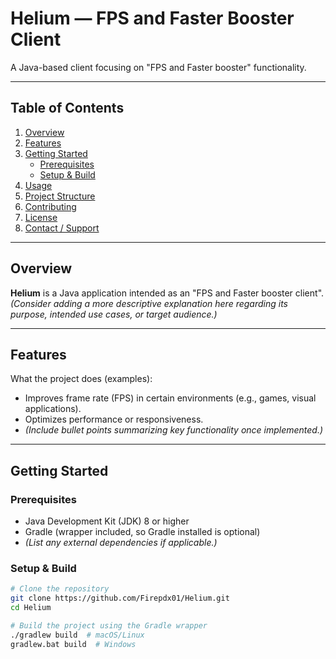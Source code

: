 # Helium — FPS and Faster Booster Client

A Java-based client focusing on "FPS and Faster booster" functionality.

---

## Table of Contents

1. [Overview](#overview)  
2. [Features](#features)  
3. [Getting Started](#getting-started)  
   - [Prerequisites](#prerequisites)  
   - [Setup & Build](#setup--build)  
4. [Usage](#usage)  
5. [Project Structure](#project-structure)  
6. [Contributing](#contributing)  
7. [License](#license)  
8. [Contact / Support](#contact--support)

---

## Overview

**Helium** is a Java application intended as an "FPS and Faster booster client". *(Consider adding a more descriptive explanation here regarding its purpose, intended use cases, or target audience.)*

---

## Features

What the project does (examples):
- Improves frame rate (FPS) in certain environments (e.g., games, visual applications).
- Optimizes performance or responsiveness.
- *(Include bullet points summarizing key functionality once implemented.)*

---

## Getting Started

### Prerequisites

- Java Development Kit (JDK) 8 or higher  
- Gradle (wrapper included, so Gradle installed is optional)  
- *(List any external dependencies if applicable.)*

### Setup & Build

```bash
# Clone the repository
git clone https://github.com/Firepdx01/Helium.git
cd Helium

# Build the project using the Gradle wrapper
./gradlew build  # macOS/Linux
gradlew.bat build  # Windows
